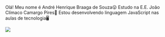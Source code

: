 Olá! Meu nome é André Henrique Braaga de Souza😛
Estudo na E.E. João Clímaco Camargo Píres🏫
Estou desenvolvendo linguagem JavaScript nas aulas de tecnologia🖥️

![](https://media1.tenor.com/m/owZsD70nW0UAAAAd/sza-sza-hot.gif)
